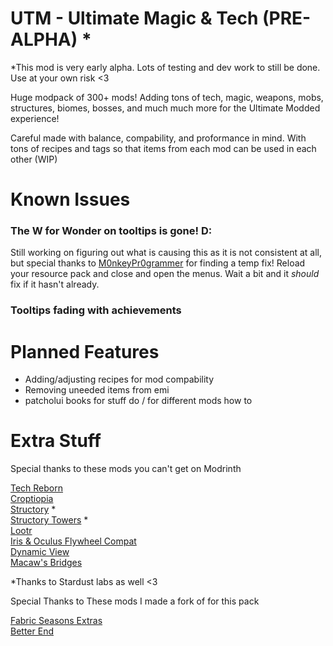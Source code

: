 # UTM - Ultimate Magic & Tech (PRE-ALPHA) *
*This mod is very early alpha. Lots of testing and dev work to still be done. Use at your own risk <3

Huge modpack of 300+ mods! Adding tons of tech, magic, weapons, mobs, structures, biomes, bosses, and much much more for the Ultimate Modded experience!

Careful made with balance, compability, and proformance in mind. With tons of recipes and tags so that items from each mod can be used in each other (WIP)

# Known Issues

### The W for Wonder on tooltips is gone! D:
Still working on figuring out what is causing this as it is not consistent at all, but special thanks to [M0nkeyPr0grammer](https://modrinth.com/user/M0nkeyPr0grammer) for finding a temp fix! Reload your resource pack and close and open the menus. Wait a bit and it *should* fix if it hasn't already.

### Tooltips fading with achievements

# Planned Features

- Adding/adjusting recipes for mod compability
- Removing uneeded items from emi
- patcholui books for stuff do / for different mods how to


# Extra Stuff

Special thanks to these mods you can't get on Modrinth<br>

[Tech Reborn](https://www.curseforge.com/minecraft/mc-mods/techreborn)<br>
[Croptiopia](https://www.curseforge.com/minecraft/mc-mods/croptopia)<br>
[Structory](https://www.curseforge.com/minecraft/mc-mods/structory) *<br>
[Structory Towers](https://www.curseforge.com/minecraft/mc-mods/structory-towers) *<br>
[Lootr](https://www.curseforge.com/minecraft/mc-mods/lootr-fabric)<br>
[Iris & Oculus Flywheel Compat](https://www.curseforge.com/minecraft/mc-mods/iris-flywheel-compat)<br>
[Dynamic View](https://www.curseforge.com/minecraft/mc-mods/dynamic-view-fabric)<br>
[Macaw's Bridges](https://www.curseforge.com/minecraft/mc-mods/macaws-bridges)<br>

*Thanks to Stardust labs as well <3

Special Thanks to These mods I made a fork of for this pack<br>

[Fabric Seasons Extras](https://github.com/lucaargolo/fabric-seasons-extras)<br>
[Better End](https://github.com/quiqueck/BetterEnd)<br>
